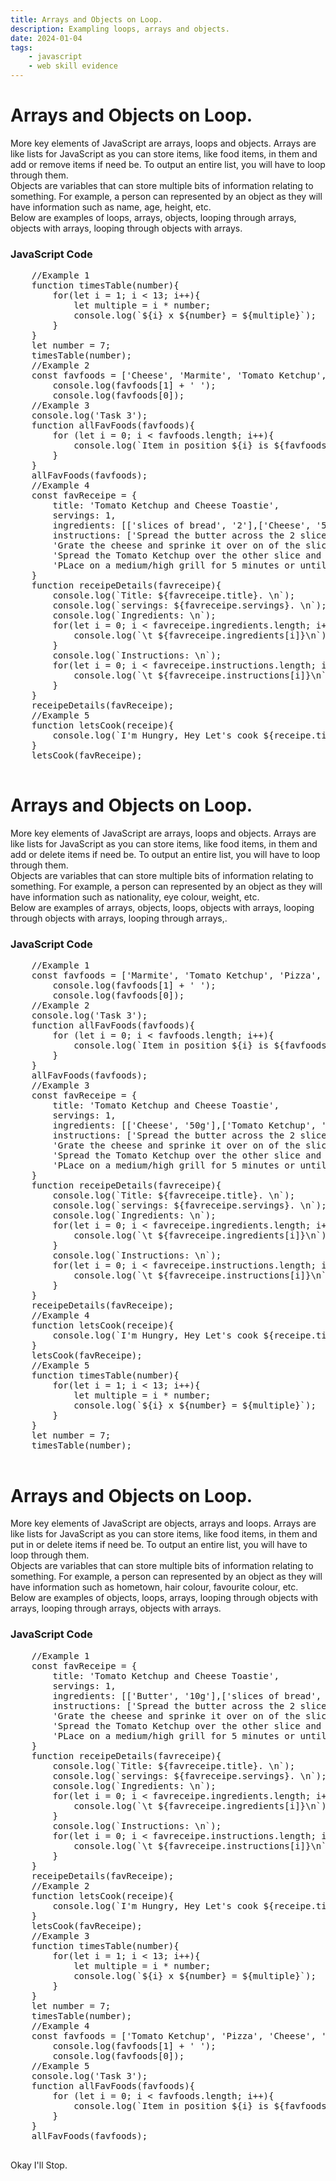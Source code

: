 ```yaml
---
title: Arrays and Objects on Loop.
description: Exampling loops, arrays and objects.
date: 2024-01-04
tags: 
    - javascript
    - web skill evidence
---
```


<div class="container fluid">
  <h1 class="col align-self-center">Arrays and Objects on Loop.</h1>
  <div class="row justify-content-center">
    <p class="col-8">
    More key elements of JavaScript are arrays, loops and objects. Arrays are like lists for JavaScript as you can store items, like food items, in them and add or remove items if need be. To output an entire list, you will have to loop through them.<br /> 
    Objects are variables that can store multiple bits of information relating to something. For example, a person can represented by an object as they will have information such as name, age, height, etc. <br />
    Below are examples of loops, arrays, objects, looping through arrays, objects with arrays, looping through objects with arrays.
    </p>
	<h3 class="row">JavaScript Code</h3>
	<pre class="col-8">
    //Example 1
    function timesTable(number){
        for(let i = 1; i < 13; i++){
            let multiple = i * number;
            console.log(`${i} x ${number} = ${multiple}`);
        }
    }
    let number = 7;
    timesTable(number);
    //Example 2
    const favfoods = ['Cheese', 'Marmite', 'Tomato Ketchup', 'Pizza'];
        console.log(favfoods[1] + ' ');
        console.log(favfoods[0]);
    //Example 3
    console.log('Task 3');
    function allFavFoods(favfoods){
        for (let i = 0; i < favfoods.length; i++){
            console.log(`Item in position ${i} is ${favfoods[i]}. \n`);
        }
    }
    allFavFoods(favfoods);
    //Example 4
    const favReceipe = {
        title: 'Tomato Ketchup and Cheese Toastie',
        servings: 1,
        ingredients: [['slices of bread', '2'],['Cheese', '50g'],['Tomato Ketchup', '2tbp'],['Butter', '10g']],
        instructions: ['Spread the butter across the 2 slices of bread', 
        'Grate the cheese and sprinke it over on of the slices', 
        'Spread the Tomato Ketchup over the other slice and place it on top of the cheese slice', 
        'PLace on a medium/high grill for 5 minutes or until the cheese has melted'] 
    }
    function receipeDetails(favreceipe){
        console.log(`Title: ${favreceipe.title}. \n`);
        console.log(`servings: ${favreceipe.servings}. \n`);
        console.log(`Ingredients: \n`);
        for(let i = 0; i < favreceipe.ingredients.length; i++){
            console.log(`\t ${favreceipe.ingredients[i]}\n`);
        }
        console.log(`Instructions: \n`);
        for(let i = 0; i < favreceipe.instructions.length; i++){
            console.log(`\t ${favreceipe.instructions[i]}\n`);
        }
    }
    receipeDetails(favReceipe);
    //Example 5
    function letsCook(receipe){
        console.log(`I'm Hungry, Hey Let's cook ${receipe.title}`);
    }
    letsCook(favReceipe);
    </pre>
  </div>
  <h1 class="col align-self-center">Arrays and Objects on Loop.</h1>
  <div class="row justify-content-center">
    <p class="col-8">
    More key elements of JavaScript are arrays, loops and objects. Arrays are like lists for JavaScript as you can store items, like food items, in them and add or delete items if need be. To output an entire list, you will have to loop through them.<br /> 
    Objects are variables that can store multiple bits of information relating to something. For example, a person can represented by an object as they will have information such as nationality, eye colour, weight, etc. <br />
    Below are examples of arrays, objects, loops, objects with arrays, looping through objects with arrays, looping through arrays,.
    </p>
	<h3 class="row">JavaScript Code</h3>
	<pre class="col-8">
    //Example 1
    const favfoods = ['Marmite', 'Tomato Ketchup', 'Pizza', 'Cheese'];
        console.log(favfoods[1] + ' ');
        console.log(favfoods[0]);
    //Example 2
    console.log('Task 3');
    function allFavFoods(favfoods){
        for (let i = 0; i < favfoods.length; i++){
            console.log(`Item in position ${i} is ${favfoods[i]}. \n`);
        }
    }
    allFavFoods(favfoods);
    //Example 3
    const favReceipe = {
        title: 'Tomato Ketchup and Cheese Toastie',
        servings: 1,
        ingredients: [['Cheese', '50g'],['Tomato Ketchup', '2tbp'],['Butter', '10g'],['slices of bread', '2']],
        instructions: ['Spread the butter across the 2 slices of bread', 
        'Grate the cheese and sprinke it over on of the slices', 
        'Spread the Tomato Ketchup over the other slice and place it on top of the cheese slice', 
        'PLace on a medium/high grill for 5 minutes or until the cheese has melted'] 
    }
    function receipeDetails(favreceipe){
        console.log(`Title: ${favreceipe.title}. \n`);
        console.log(`servings: ${favreceipe.servings}. \n`);
        console.log(`Ingredients: \n`);
        for(let i = 0; i < favreceipe.ingredients.length; i++){
            console.log(`\t ${favreceipe.ingredients[i]}\n`);
        }
        console.log(`Instructions: \n`);
        for(let i = 0; i < favreceipe.instructions.length; i++){
            console.log(`\t ${favreceipe.instructions[i]}\n`);
        }
    }
    receipeDetails(favReceipe);
    //Example 4
    function letsCook(receipe){
        console.log(`I'm Hungry, Hey Let's cook ${receipe.title}`);
    }
    letsCook(favReceipe);
    //Example 5
    function timesTable(number){
        for(let i = 1; i < 13; i++){
            let multiple = i * number;
            console.log(`${i} x ${number} = ${multiple}`);
        }
    }
    let number = 7;
    timesTable(number);
    </pre>
  </div>
  <h1 class="col align-self-center">Arrays and Objects on Loop.</h1>
  <div class="row justify-content-center">
    <p class="col-8">
    More key elements of JavaScript are objects, arrays and loops. Arrays are like lists for JavaScript as you can store items, like food items, in them and put in or delete items if need be. To output an entire list, you will have to loop through them.<br /> 
    Objects are variables that can store multiple bits of information relating to something. For example, a person can represented by an object as they will have information such as hometown, hair colour, favourite colour, etc. <br />
    Below are examples of objects, loops, arrays, looping through objects with arrays, looping through arrays, objects with arrays.
    </p>
	<h3 class="row">JavaScript Code</h3>
	<pre class="col-8">
    //Example 1
    const favReceipe = {
        title: 'Tomato Ketchup and Cheese Toastie',
        servings: 1,
        ingredients: [['Butter', '10g'],['slices of bread', '2'],['Cheese', '50g'],['Tomato Ketchup', '2tbp']],
        instructions: ['Spread the butter across the 2 slices of bread', 
        'Grate the cheese and sprinke it over on of the slices', 
        'Spread the Tomato Ketchup over the other slice and place it on top of the cheese slice', 
        'PLace on a medium/high grill for 5 minutes or until the cheese has melted'] 
    }
    function receipeDetails(favreceipe){
        console.log(`Title: ${favreceipe.title}. \n`);
        console.log(`servings: ${favreceipe.servings}. \n`);
        console.log(`Ingredients: \n`);
        for(let i = 0; i < favreceipe.ingredients.length; i++){
            console.log(`\t ${favreceipe.ingredients[i]}\n`);
        }
        console.log(`Instructions: \n`);
        for(let i = 0; i < favreceipe.instructions.length; i++){
            console.log(`\t ${favreceipe.instructions[i]}\n`);
        }
    }
    receipeDetails(favReceipe);
    //Example 2
    function letsCook(receipe){
        console.log(`I'm Hungry, Hey Let's cook ${receipe.title}`);
    }
    letsCook(favReceipe);
    //Example 3
    function timesTable(number){
        for(let i = 1; i < 13; i++){
            let multiple = i * number;
            console.log(`${i} x ${number} = ${multiple}`);
        }
    }
    let number = 7;
    timesTable(number);
    //Example 4
    const favfoods = ['Tomato Ketchup', 'Pizza', 'Cheese', 'Marmite'];
        console.log(favfoods[1] + ' ');
        console.log(favfoods[0]);
    //Example 5
    console.log('Task 3');
    function allFavFoods(favfoods){
        for (let i = 0; i < favfoods.length; i++){
            console.log(`Item in position ${i} is ${favfoods[i]}. \n`);
        }
    }
    allFavFoods(favfoods);
    </pre>
    <p class="col-8 text-danger">Okay I'll Stop.</p>
  </div>
</div>
